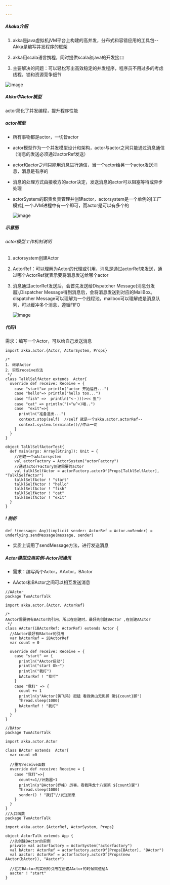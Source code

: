 ```yaml
---

---
```


##### Akaka介绍

1. akka是java虚拟机jVM平台上构建的高并发，分布式和容错应用的工具包--Akka是编写并发程序的框架

2. akka用scala语言携程，同时提供scala和java的开发接口

3. 主要解决的问题：可以轻松写出高效稳定的并发程序，程序员不用过多的考虑线程，锁和资源竞争细节

  ![image](.\other\1.png)

##### Akka中Actor模型
actor简化了并发编程，提升程序性能

##### actor模型

- 所有事物都是actor，一切皆actor
- actor模型作为一个并发模型设计和架构，actor与actor之间只能通过消息通信（消息的发送必须通过actorRef发送）
- actor和actor之间只能用消息进行通信，当一个actor给另一个actor发送消息，消息是有序的
- 消息的处理方式由接收方的actor决定，发送消息的actor可以阻塞等待或异步处理
- actorSystem的职责负责管理并创建actor，actorsystem是一个单例的[工厂模式],一个JVM进程中有一个即可，而actor是可以有多个的

  ![image](.\other\2.png)

##### 示意图

###### actor模型工作机制说明
1. actorsystem创建Actor

2. ActorRef：可以理解为Actor的代理或引用，消息是通过actorRef来发送，通过哪个ActorRef就表示要将消息发送给哪个actor

3. 消息通过actorRef发送后，会首先发送给Dispatcher Message(消息分发器),Dispatcher Message得到消息后，会将消息发送到对应的MailBox。dispatcher Message可以理解为一个线程池，mailbox可以理解成是消息队列，可以缓冲多个消息，遵循FIFO

   ![image](.\other\3.png)




##### 代码1
需求：编写一个Actor，可以给自己发送消息

```
import akka.actor.{Actor, ActorSystem, Props}

/*
1. 继承Actor
2. 实现receive方法
 */
class TalklSelfActor extends  Actor{
  override def receive: Receive = {
    case "start"=> println("actor 开始运行...")
    case "hello"=> println("hello too...")
    case "fish" =>  println("<・)))><< 鱼")
    case "cat" => println("(>^ω^<)喵..")
    case  "exit"=>{
      println("准备退出...")
      context.stop(self)  //self 就是一个akka.actor.actorRef--
      context.system.terminate()//停止一切
    }
  }
}

object TalklSelfActorTest{
  def main(args: Array[String]): Unit = {
    //创建一个aActorsystem
    val actorFactory = ActorSystem("actorFactory")
    //通过actorFactory创建需要的actor
    val talklSelfActor = actorFactory.actorOf(Props[TalklSelfActor], "TalklSelfActor")
    talklSelfActor ! "start"
    talklSelfActor ! "hello"
    talklSelfActor ! "fish"
    talklSelfActor ! "cat"
    talklSelfActor ! "exit"
  }
}

```

##### ! 剖析

```
def !(message: Any)(implicit sender: ActorRef = Actor.noSender) = underlying.sendMessage(message, sender)
```
- 实质上调用了sendMessage方法，进行发送消息

##### Actor模型应用实例-Actor间通讯

- 需求：编写两个Actor，AActor，BActor

- AActor和BActor之间可以相互发送消息

  

```
//AActor
package TwoActorTalk

import akka.actor.{Actor, ActorRef}

/*
AActor需要拥有BActor的引用，所以在创建时，最好先创建BActor ,在创建AActor
 */
class AActor(iBActorRef: ActorRef) extends Actor {
  //AActor最好有BActor的引用
  var bActorRef = iBActorRef
  var count = 0

  override def receive: Receive = {
    case "start" => {
      println("AActor启动")
      println("start Ok~")
      println("我打")
      bActorRef ! "我打"
    }
    case "我打" => {
      count += 1
      println(s"AActor(黄飞鸿) 挺猛 看我佛山无影脚 第${count}脚")
      Thread.sleep(1000)
      bActorRef ! "我打"
    }
  }
}

//BAtor
package TwoActorTalk

import akka.actor.Actor

class BActor extends  Actor{
  var count =0

  //重写receive函数
  override def receive: Receive = {
    case "我打"=>{
      count+=1//计数器+1
      println(s"BActor(乔峰) 厉害，看我降龙十八掌第 ${count}掌")
      Thread.sleep(1000)
      sender() ! "我打"//发送消息
    }
  }
}
//入口函数
package TwoActorTalk

import akka.actor.{ActorRef, ActorSystem, Props}

object ActorTalk extends App {
  //先创建BActor的实例
  private val actorfactory = ActorSystem("actorfactory")
  val bActor: ActorRef = actorfactory.actorOf(Props[BActor], "BActor")
  val aactor: ActorRef = actorfactory.actorOf(Props(new AActor(bActor)), "Aactor")

  //在将BActor的实例的引用在创建AActor的时候赋值给A
  aactor ! "start"
}

```


